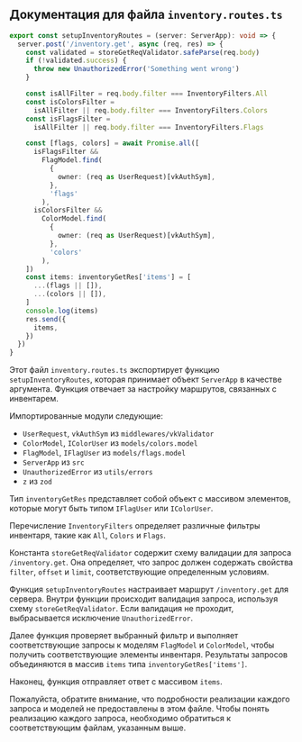 ## Документация для файла `inventory.routes.ts`

```typescript
export const setupInventoryRoutes = (server: ServerApp): void => {
  server.post('/inventory.get', async (req, res) => {
    const validated = storeGetReqValidator.safeParse(req.body)
    if (!validated.success) {
      throw new UnauthorizedError('Something went wrong')
    }

    const isAllFilter = req.body.filter === InventoryFilters.All
    const isColorsFilter =
      isAllFilter || req.body.filter === InventoryFilters.Colors
    const isFlagsFilter =
      isAllFilter || req.body.filter === InventoryFilters.Flags

    const [flags, colors] = await Promise.all([
      isFlagsFilter &&
        FlagModel.find(
          {
            owner: (req as UserRequest)[vkAuthSym],
          },
          'flags'
        ),
      isColorsFilter &&
        ColorModel.find(
          {
            owner: (req as UserRequest)[vkAuthSym],
          },
          'colors'
        ),
    ])
    const items: inventoryGetRes['items'] = [
      ...(flags || []),
      ...(colors || []),
    ]
    console.log(items)
    res.send({
      items,
    })
  })
}
```

Этот файл `inventory.routes.ts` экспортирует функцию `setupInventoryRoutes`, которая принимает объект `ServerApp` в качестве аргумента. Функция отвечает за настройку маршрутов, связанных с инвентарем.

Импортированные модули следующие:
- `UserRequest`, `vkAuthSym` из `middlewares/vkValidator`
- `ColorModel`, `IColorUser` из `models/colors.model`
- `FlagModel`, `IFlagUser` из `models/flags.model`
- `ServerApp` из `src`
- `UnauthorizedError` из `utils/errors`
- `z` из `zod`

Тип `inventoryGetRes` представляет собой объект с массивом элементов, которые могут быть типом `IFlagUser` или `IColorUser`.

Перечисление `InventoryFilters` определяет различные фильтры инвентаря, такие как `All`, `Colors` и `Flags`.

Константа `storeGetReqValidator` содержит схему валидации для запроса `/inventory.get`. Она определяет, что запрос должен содержать свойства `filter`, `offset` и `limit`, соответствующие определенным условиям.

Функция `setupInventoryRoutes` настраивает маршрут `/inventory.get` для сервера. Внутри функции происходит валидация запроса, используя схему `storeGetReqValidator`. Если валидация не проходит, выбрасывается исключение `UnauthorizedError`.

Далее функция проверяет выбранный фильтр и выполняет соответствующие запросы к моделям `FlagModel` и `ColorModel`, чтобы получить соответствующие элементы инвентаря. Результаты запросов объединяются в массив `items` типа `inventoryGetRes['items']`.

Наконец, функция отправляет ответ с массивом `items`.

Пожалуйста, обратите внимание, что подробности реализации каждого запроса и моделей не предоставлены в этом файле. Чтобы понять реализацию каждого запроса, необходимо обратиться к соответствующим файлам, указанным выше.